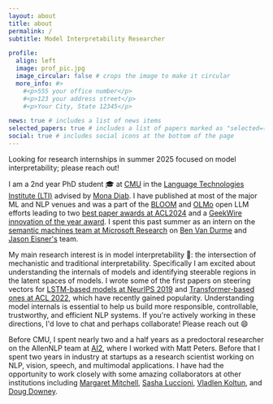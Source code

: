 ```yaml
---
layout: about
title: about
permalink: /
subtitle: Model Interpretability Researcher

profile:
  align: left
  image: prof_pic.jpg
  image_circular: false # crops the image to make it circular
  more_info: #>
    #<p>555 your office number</p>
    #<p>123 your address street</p>
    #<p>Your City, State 12345</p>

news: true # includes a list of news items
selected_papers: true # includes a list of papers marked as "selected={true}"
social: true # includes social icons at the bottom of the page
---
```

Looking for research internships in summer 2025 focused on model interpretability; please reach out!

I am a 2nd year PhD student 🎓 at [CMU](https://cmu.edu) in the [Language Technologies Institute (LTI)](https://lti.cs.cmu.edu/) advised by [Mona Diab](https://scholar.google.com/citations?user=-y6SIhQAAAAJ&hl=en). I have published at most of the major ML and NLP venues and was a part of the [BLOOM](https://bigscience.huggingface.co/blog/bloom) and [OLMo](https://allenai.org/olmo) open LLM efforts leading to two [best paper awards at ACL2024](https://2024.aclweb.org/program/best_papers/) and a [GeekWire innovation of the year award](https://www.geekwire.com/2024/ai-and-telecom-breakthroughs-dominate-innovation-of-the-year-category-for-2024-geekwire-awards/i). I spent this past summer as an intern on the [semantic machines team at Microsoft Research](https://www.microsoft.com/en-us/research/group/semantic-machines/) on [Ben Van Durme](https://www.cs.jhu.edu/~vandurme/) and [Jason Eisner's](https://www.cs.jhu.edu/~jason/) team.

My main research interest is in model interpretability 🔎: the intersection of mechanistic and traditional interpretability. Specifically I am excited about understanding the internals of models and identifying steerable regions in the latent spaces of models. I wrote some of the first papers on steering vectors for [LSTM-based models at NeurIPS 2019](https://arxiv.org/abs/1907.04944) and [Transformer-based ones at ACL 2022](https://aclanthology.org/2022.findings-acl.48/), which have recently gained popularity. Understanding model internals is essential to help us build more responsible, controllable, trustworthy, and efficient NLP systems. If you're actively working in these directions, I'd love to chat and perhaps collaborate! Please reach out :smile: 

Before CMU, I spent nearly two and a half years as a predoctoral researcher on the AllenNLP team at [AI2](https://allenai.org/), where I worked with Matt Peters. Before that I spent two years in industry at startups as a research scientist working on NLP, vision, speech, and multimodal applications. I have had the opportunity to work closely with some amazing collaborators at other institutions including [Margaret Mitchell](https://www.m-mitchell.com/), [Sasha Luccioni](https://www.sashaluccioni.com/), [Vladlen Koltun](https://vladlen.info/), and [Doug Downey](https://users.cs.northwestern.edu/~ddowney/).  

